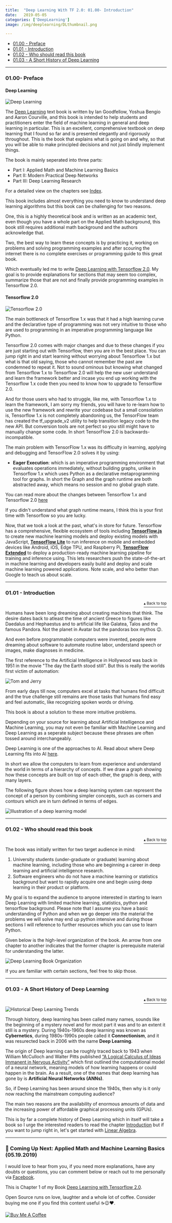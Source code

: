 ```yaml
---
title:  "Deep Learning With TF 2.0: 01.00- Introduction"
date:   2019-05-05
categories: ['DeepLearning']
image: /img/deeplearning/DLthumbnail.png

---
```

<a name="contents"></a>
- [01.00 - Preface](https://www.adhiraiyan.org/deeplearning/01.00-Introduction#1)
- [01.01 - Introduction](https://www.adhiraiyan.org/deeplearning/01.00-Introduction#2)
- [01.02 - Who should read this book](https://www.adhiraiyan.org/deeplearning/01.00-Introduction#3)
- [01.03 - A Short History of Deep Learning](https://www.adhiraiyan.org/deeplearning/01.00-Introduction#4)
<!-- more -->

***
### <a name="1"></a> 01.00- Preface

#### Deep Learning

<img src="https://raw.githubusercontent.com/adhiraiyan/adhiraiyan.github.io/master/img/ai/ai-1b.png" alt="Deep Learning" class="center-image">

The [Deep Learning](https://www.deeplearningbook.org/) text book is written by Ian Goodfellow,  Yoshua Bengio and Aaron Courville, and this book is intended to help students and practitioners enter the field of machine learning in general and deep learning in particular. This is an excellent, comprehensive textbook on deep learning that I found so far and is presented elegantly and rigorously throughout. This is the book that explains what is going on and why, so that you will be able to make principled decisions and not just blindly implement things.

The book is mainly seperated into three parts:

- Part I: Applied Math and Machine Learning Basics
- Part II: Modern Practical Deep Networks
- Part III: Deep Learning Research

For a detailed view on the chapters see [Index](https://nbviewer.jupyter.org/github/adhiraiyan/DeepLearningWithTF2.0/blob/master/notebooks/Index.ipynb).

This book includes almost everything you need to know to understand deep learning algorithms but this book can be challenging for two reasons.

One, this is a highly theoretical book and is written as an academic text, even though you have a whole part on the Applied Math background, this book still requires additional math background and the authors acknowledge that.

Two, the best way to learn these concepts is by practicing it, working on problems and solving programming examples and after scouring the internet there is no complete exercises or programming guide to this great book.

Which eventually led me to write [Deep Learning with Tensorflow 2.0](https://www.adhiraiyan.org/DeepLearningWithTensorflow.html). My goal is to provide explanations for sections that may seem too complex, summarize those that are not and finally provide programming examples in Tensorflow 2.0.


#### Tensorflow 2.0

<img src="https://raw.githubusercontent.com/adhiraiyan/DeepLearningWithTF2.0/master/notebooks/figures/fig0100a.png" alt="Tensorflow 2.0" class="center-image">

The main bottleneck of Tensorflow 1.x was that it had a high learning curve and the declarative type of programming was not very intuitive to those who are used to programming in an imperative programming language like Python.

Tensorflow 2.0 comes with major changes and due to these changes if you are just starting out with Tensorflow, then you are in the best place. You can jump right in and start learning without worrying about Tensorflow 1.x but what is that old saying, those who cannot remember the past are condemned to repeat it. Not to sound ominous but knowing what changed from Tensorflow 1.x to Tensorflow 2.0 will help the new user understand and learn the framework better and incase you end up working with the Tensorflow 1.x code then you need to know how to upgrade to Tensorflow 2.0.

And for those users who had to struggle, like me, with Tensorflow 1.x to learn the framework, I am sorry my friends, you will have to re-learn how to use the new framework and rewrite your codebase but a small consolation is, Tensorflow 1.x is not completely abandoning us, the TensorFlow team has created the tf_upgrade_v2 utility to help transition legacy code to the new API. But conversion tools are not perfect so you still might have to manually change some code. In short TensorFlow 2.0 is backwards-incompatible.

The main problem with TensorFlow 1.x was its difficulty in learning, applying and debugging and TensorFlow 2.0 solves it by using:

-  __Eager Execution__:  which is an imperative programming environment that evaluates operations immediately, without building graphs, unlike in Tensorflow 1.x which uses Python as a declarative metaprogramming tool for graphs. In short the Graph and the graph runtime are both abstracted away, which means no session and no global graph state.

You can read more about the changes between Tensorflow 1.x and Tensorflow 2.0 [here](https://www.tensorflow.org/alpha)

If you didn't understand what graph runtime means, I think this is your first time with Tensorflow so you are lucky.

Now, that we took a look at the past, what's in store for future. Tensorflow has a comprehensive, flexible ecosystem of tools including __[TensorFlow.js](https://www.tensorflow.org/js/)__ to create new machine learning models and deploy existing models with JavaScript, __[TensorFlow Lite](https://www.tensorflow.org/lite/)__ to run inference on mobile and embedded devices like Android, iOS, Edge TPU, and Raspberry Pi, __[TensorFlow Extended](https://www.tensorflow.org/tfx/)__ to deploy a production-ready machine learning pipeline for training and inference using. This lets researchers push the state-of-the-art in machine learning and developers easily build and deploy and scale machine learning powered applications. Note scale, and who better than Google to teach us about scale.


***
### <a name="2"></a> 01.01 - Introduction
<p align="right"><a href="#contents"><sup>▴ Back to top</sup></a></p>


Humans have been long dreaming about creating machines that think. The desire dates back to atleast the time of ancient Greece to figures like Daedalus and Hephaestus and to artificial life like Galatea, Talos and the famous Pandora. Not the planet in Avatar but the pandoras box mythos 😉.

And even before programmable computers were invented, people were dreaming about software to automate routine labor, understand speech or images, make diagnoses in medicine.

The first reference to the Artificial Intelligence in Hollywood was back in 1951 in the movie "The day the Earth stood still".
But this is really the worlds first victim of automation:

<img src="https://raw.githubusercontent.com/adhiraiyan/DeepLearningWithTF2.0/master/notebooks/figures/fig0101a.jpg" alt="Tom and Jerry" class="center-image">

From early days till now, computers excel at tasks that humans find difficult and the true challenge still remains are those tasks that  humans find easy and feel automatic, like recognizing spoken words or driving.

This book is about a solution to these more intuitive problems.

Depending on your source for learning about Artificial Intelligence and Machine Learning, you may not even be familiar with Machine Learning and Deep Learning as a seperate subject because these phrases are often tossed around interchangeably.

Deep Learning is one of the approaches to AI. Read about where Deep Learning fits into AI [here](https://www.adhiraiyan.org/ai/what-it-means-to-have-ai).

In short we allow the computers to learn from experience and understand the world in terms of a hierarchy of concepts. If we draw a graph showing how these concepts are built on top of each other, the graph is deep, with many layers.

The following figure shows how a deep learning system can represent the concept of a person by combining simpler concepts, such as corners and contours which are in turn defined in terms of edges.

<img src="https://raw.githubusercontent.com/adhiraiyan/DeepLearningWithTF2.0/master/notebooks/figures/fig0101b.PNG" alt="Illustration of a deep learning model" class="center-image">


***
### <a name="3"></a> 01.02 - Who should read this book
<p align="right"><a href="#contents"><sup>▴ Back to top</sup></a></p>

The book was initially written for two target audience in mind:

1. University students (under-graduate or graduate) learning about machine learning, including those who are beginning a career in deep learning and artiﬁcial intelligence research.
2. Software engineers who do not have a machine learning or statistics background but want to rapidly acquire one and begin using deep learning in their product or platform.

My goal is to expand the audience to anyone interested in starting to learn Deep Learning with limited machine learning, statistics, python and tensorflow background. Please note that I assume you have a basic understanding of Python and when we go deeper into the material the problems we will solve may end up python intensive and during those sections I will reference to further resources which you can use to learn  Python.

Given below is the high-level organization of the book. An arrow from one chapter to another indicates that the former chapter is prerequisite material for understanding the latter.

<img src="https://raw.githubusercontent.com/adhiraiyan/DeepLearningWithTF2.0/master/notebooks/figures/fig0102a.PNG" alt="Deep Learning Book Organization" class="center-image">

If you are familiar with certain sections, feel free to skip those.


***
### <a name="4"></a> 01.03 - A Short History of Deep Learning
<p align="right"><a href="#contents"><sup>▴ Back to top</sup></a></p>

<img src="https://raw.githubusercontent.com/adhiraiyan/DeepLearningWithTF2.0/master/notebooks/figures/fig0103a.jpg" alt="Historical Deep Learning Trends" class="center-image">

Through history, deep learning has been called many names, sounds like the beginning of a mystery novel and for most part it was and to an extent it still is a mystery. During 1940s-1960s deep learning was known as __Cybernetics__, during 1980s-1990s people called it __Connectionism__, and it was resurected back in 2006 with the name __Deep Learning__.

The origin of Deep learning can be roughly traced back to 1943 when William McCulloch and Walter Pitts published [“A Logical Calculus of Ideas Immanent in Nervous Activity”](https://dl.acm.org/citation.cfm?id=104377) which first outlined the computational model of a neural network, meaning models of how learning happens or could happen in the brain. As a result, one of the names that deep learning has gone by is __Artificial Neural Networks (ANNs)__.

So, if Deep Learning has been around since the 1940s, then why is it only now reaching the mainstream computing audience?

The main two reasons are the availability of enormous amounts of data and the increasing power of affordable graphical processing units (GPUs).

This is by far a complete history of Deep Learning which in itself will take a book so I urge the interested readers to read the chapter [Introduction](https://www.deeplearningbook.org/contents/intro.html) but if you want to jump right in, let's get started with [Linear Algebra](https://nbviewer.jupyter.org/github/adhiraiyan/DeepLearningWithTF2.0/blob/master/notebooks/02.00-Linear-Algebra.ipynb).


***
### ️💛 Coming Up Next: Applied Math and Machine Learning Basics (05.19.2019)

I would love to hear from you, if you need more explanations, have any doubts or questions, you can comment below or reach out to me personally via [Facebook](https://www.facebook.com/adhiraiyan).

This is Chapter 1 of my Book [Deep Learning with Tensorflow 2.0](https://www.adhiraiyan.org/DeepLearningWithTensorflow.html).

Open Source runs on love, laughter and a whole lot of coffee. Consider buying me one if you find this content useful ☕️😉❤️.

<a href="https://www.buymeacoffee.com/mmukesh"><img src="https://www.buymeacoffee.com/assets/img/custom_images/orange_img.png" alt="Buy Me A Coffee" style="height: auto !important;width: auto !important;" ></a>
